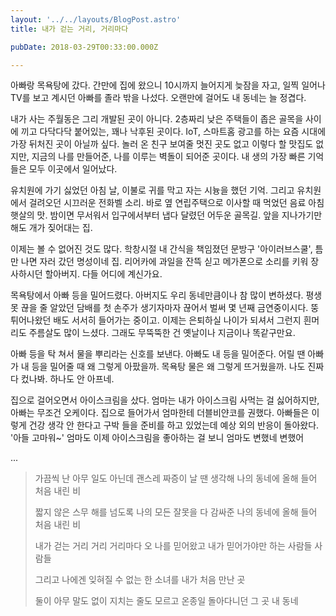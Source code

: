 ```yaml
---
layout: '../../layouts/BlogPost.astro'
title: 내가 걷는 거리, 거리마다

pubDate: 2018-03-29T00:33:00.000Z

---
```


아빠랑 목욕탕에 갔다. 간만에 집에 왔으니 10시까지 늘어지게 늦잠을 자고, 일찍 일어나 TV를 보고 계시던 아빠를 졸라 밖을 나섰다. 오랜만에 걸어도 내 동네는 늘 정겹다.

내가 사는 주월동은 그리 개발된 곳이 아니다. 2층짜리 낮은 주택들이 좁은 골목을 사이에 끼고 다닥다닥 붙어있는, 꽤나 낙후된 곳이다. IoT, 스마트홈 광고를 하는 요즘 시대에 가장 뒤처진 곳이 아닐까 싶다. 놀러 온 친구 보여줄 멋진 곳도 없고 이렇다 할 맛집도 없지만, 지금의 나를 만들어준, 나를 이루는 벽돌이 되어준 곳이다. 내 생의 가장 빠른 기억들은 모두 이곳에서 일어났다.

유치원에 가기 싫었던 아침 날, 이불로 귀를 막고 자는 시늉을 했던 기억. 그리고 유치원에서 걸려오던 시끄러운 전화벨 소리. 바로 옆 연립주택으로 이사할 때 먹었던 음료 아침햇살의 맛. 밤이면 무서워서 입구에서부터 냅다 달렸던 어두운 골목길. 앞을 지나가기만 해도 개가 짖어대는 집.

이제는 볼 수 없어진 것도 많다. 학창시절 내 간식을 책임졌던 문방구 '아이러브스쿨', 틈만 나면 자러 갔던 명성이네 집. 리어카에 과일을 잔뜩 싣고 메가폰으로 소리를 키워 장사하시던 할아버지. 다들 어디에 계신가요. 

목욕탕에서 아빠 등을 밀어드렸다. 아버지도 우리 동네만큼이나 참 많이 변하셨다. 평생 못 끊을 줄 알았던 담배를 첫 손주가 생기자마자 끊어서 벌써 몇 년째 금연중이시다. 뚱 튀어나왔던 배도 서서히 들어가는 중이고. 이제는 은퇴하실 나이가 되셔서 그런지 흰머리도 주름살도 많이 느셨다. 그래도 무뚝뚝한 건 옛날이나 지금이나 똑같구만요.

아빠 등을 탁 쳐서 물을 뿌리라는 신호를 보낸다. 아빠도 내 등을 밀어준다. 어릴 땐 아빠가 내 등을 밀어줄 때 왜 그렇게 아팠을까. 목욕탕 물은 왜 그렇게 뜨거웠을까. 나도 진짜 다 컸나봐. 하나도 안 아프네.

집으로 걸어오면서 아이스크림을 샀다. 엄마는 내가 아이스크림 사먹는 걸 싫어하지만, 아빠는 무조건 오케이다. 집으로 들어가서 엄마한테 더블비얀코를 권했다. 아빠들은 이렇게 건강 생각 안 한다고 구박 들을 준비를 하고 있었는데 예상 외의 반응이 돌아왔다. '아들 고마워~' 엄마도 이제 아이스크림을 좋아하는 걸 보니 엄마도 변했네 변했어


...

> 가끔씩 난 아무 일도 아닌데
> 괜스레 짜증이 날 땐 생각해 
> 나의 동네에
> 올해 들어 처음 내린 비 
> 
> 짧지 않은 스무 해를 넘도록
> 나의 모든 잘못을 다 감싸준 
> 나의 동네에
> 올해 들어 처음 내린 비 
> 
> 내가 걷는 거리 거리 거리마다 
> 오 나를 믿어왔고 
> 내가 믿어가야만 하는 사람들 사람들 
> 
> 그리고 나에겐 잊혀질 수 없는 
> 한 소녀를 내가 처음 만난 곳 
> 
> 둘이 아무 말도 없이 
> 지치는 줄도 모르고 
> 온종일 돌아다니던 그 곳 
> 내 동네